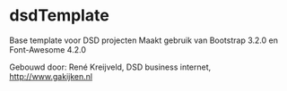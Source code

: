 dsdTemplate
===========

Base template voor DSD projecten
Maakt gebruik van Bootstrap 3.2.0 en Font-Awesome 4.2.0

Gebouwd door: René Kreijveld, DSD business internet, http://www.gakijken.nl